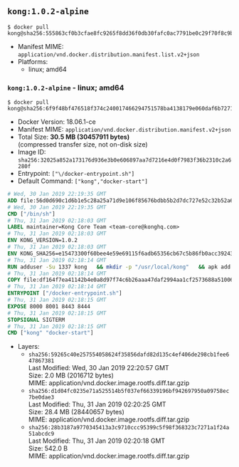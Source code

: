 ## `kong:1.0.2-alpine`

```console
$ docker pull kong@sha256:555863cf0b3cfae8fc9265f8dd36f0db30fafc0ac7791be0c29f70f8c9b130e8
```

-	Manifest MIME: `application/vnd.docker.distribution.manifest.list.v2+json`
-	Platforms:
	-	linux; amd64

### `kong:1.0.2-alpine` - linux; amd64

```console
$ docker pull kong@sha256:6f9f48bf476518f374c240017466294751578ba4138179e060daf6b7271dc3c9
```

-	Docker Version: 18.06.1-ce
-	Manifest MIME: `application/vnd.docker.distribution.manifest.v2+json`
-	Total Size: **30.5 MB (30457911 bytes)**  
	(compressed transfer size, not on-disk size)
-	Image ID: `sha256:32025a852a173176d936e3b0e606897aa7d7216e4d0f7983f36b2310c2a6280f`
-	Entrypoint: `["\/docker-entrypoint.sh"]`
-	Default Command: `["kong","docker-start"]`

```dockerfile
# Wed, 30 Jan 2019 22:19:35 GMT
ADD file:56d0d690c1d6b1e5c28a25a71d9e106f85676bdbb5b2d7dc727e52c32b52a692 in / 
# Wed, 30 Jan 2019 22:19:35 GMT
CMD ["/bin/sh"]
# Thu, 31 Jan 2019 02:18:03 GMT
LABEL maintainer=Kong Core Team <team-core@konghq.com>
# Thu, 31 Jan 2019 02:18:03 GMT
ENV KONG_VERSION=1.0.2
# Thu, 31 Jan 2019 02:18:03 GMT
ENV KONG_SHA256=e15473300f60bee4e59e69115f6adb65356cb67c5b86fb0acc39243d8b4d6613
# Thu, 31 Jan 2019 02:18:14 GMT
RUN adduser -Su 1337 kong 	&& mkdir -p "/usr/local/kong" 	&& apk add --no-cache --virtual .build-deps wget tar ca-certificates 	&& apk add --no-cache libgcc openssl pcre perl tzdata curl libcap su-exec 	&& wget -O kong.tar.gz "https://bintray.com/kong/kong-community-edition-alpine-tar/download_file?file_path=kong-community-edition-$KONG_VERSION.apk.tar.gz" 	&& echo "$KONG_SHA256 *kong.tar.gz" | sha256sum -c - 	&& tar -xzf kong.tar.gz -C /tmp 	&& rm -f kong.tar.gz 	&& cp -R /tmp/usr / 	&& rm -rf /tmp/usr 	&& cp -R /tmp/etc / 	&& rm -rf /tmp/etc 	&& apk del .build-deps
# Thu, 31 Jan 2019 02:18:14 GMT
COPY file:df164f7ea41142b4e0a8d97f74c6b26aaa47daf2994aa1cf2573688a51006eee in /docker-entrypoint.sh 
# Thu, 31 Jan 2019 02:18:14 GMT
ENTRYPOINT ["/docker-entrypoint.sh"]
# Thu, 31 Jan 2019 02:18:15 GMT
EXPOSE 8000 8001 8443 8444
# Thu, 31 Jan 2019 02:18:15 GMT
STOPSIGNAL SIGTERM
# Thu, 31 Jan 2019 02:18:15 GMT
CMD ["kong" "docker-start"]
```

-	Layers:
	-	`sha256:59265c40e257554058624f35856dafd82d135c4ef406de298cb1fee647867381`  
		Last Modified: Wed, 30 Jan 2019 22:20:57 GMT  
		Size: 2.0 MB (2016712 bytes)  
		MIME: application/vnd.docker.image.rootfs.diff.tar.gzip
	-	`sha256:d1d04fc0235e71a525514b5f037ef66339196bf942697950a09758ec7be0dae3`  
		Last Modified: Thu, 31 Jan 2019 02:20:25 GMT  
		Size: 28.4 MB (28440657 bytes)  
		MIME: application/vnd.docker.image.rootfs.diff.tar.gzip
	-	`sha256:28b3187a9770345413a3c9710ccc95399c5f98f368323c7271a1f24a51abcdc9`  
		Last Modified: Thu, 31 Jan 2019 02:20:18 GMT  
		Size: 542.0 B  
		MIME: application/vnd.docker.image.rootfs.diff.tar.gzip
